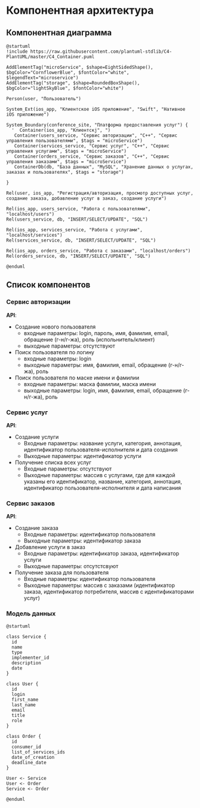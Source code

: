 # Компонентная архитектура
<!-- Состав и взаимосвязи компонентов системы между собой и внешними системами с указанием протоколов, ключевые технологии, используемые для реализации компонентов.
Диаграмма контейнеров C4 и текстовое описание. 
-->
## Компонентная диаграмма

```plantuml
@startuml
!include https://raw.githubusercontent.com/plantuml-stdlib/C4-PlantUML/master/C4_Container.puml

AddElementTag("microService", $shape=EightSidedShape(), $bgColor="CornflowerBlue", $fontColor="white", $legendText="microservice")
AddElementTag("storage", $shape=RoundedBoxShape(), $bgColor="lightSkyBlue", $fontColor="white")

Person(user, "Пользователь")

System_Ext(ios_app, "Клиентское iOS приложение", "Swift", "Нативное iOS приложение")

System_Boundary(conference_site, "Платформа предоставления услуг") {
  '  Container(ios_app, "Клиентскj", ")
   Container(users_service, "Сервис авторизации", "C++", "Сервис управления пользователями", $tags = "microService")    
   Container(services_service, "Сервис услуг", "C++", "Сервис управления услугами", $tags = "microService") 
   Container(orders_service, "Сервис заказов", "C++", "Сервис управления заказами", $tags = "microService")   
   ContainerDb(db, "База данных", "MySQL", "Хранение данных о услугах, заказах и пользователях", $tags = "storage")
   
}

Rel(user, ios_app, "Регистрация/авторизация, просмотр доступных услуг, создание заказа, добавление услуг в заказ, создание услуги")

Rel(ios_app, users_service, "Работа с пользователями", "localhost/users")
Rel(users_service, db, "INSERT/SELECT/UPDATE", "SQL")

Rel(ios_app, services_service, "Работа с услугами", "localhost/services")
Rel(services_service, db, "INSERT/SELECT/UPDATE", "SQL")

Rel(ios_app, orders_service, "Работа с заказами", "localhost/orders")
Rel(orders_service, db, "INSERT/SELECT/UPDATE", "SQL")

@enduml
```
## Список компонентов  

### Сервис авторизации
**API**:
-	Создание нового пользователя
      - входные параметры: login, пароль, имя, фамилия, email, обращение (г-н/г-жа), роль (испольнитель/клиент)
      - выходные параметры: отсутствуют
-	Поиск пользователя по логину
     - входные параметры:  login
     - выходные параметры: имя, фамилия, email, обращение (г-н/г-жа), роль
-	Поиск пользователя по маске имени и фамилии
     - входные параметры: маска фамилии, маска имени
     - выходные параметры: login, имя, фамилия, email, обращение (г-н/г-жа), роль

### Сервис услуг
**API**:
- Создание услуги
  - Входные параметры: название услуги, категория, аннотация, идентификатор пользователя-исполнителя и дата создания
  - Выходные параметры: идентификатор услуги
- Получение списка всех услуг
  - Входные параметры: отсутствуют
  - Выходные параметры: массив с услугами, где для каждой указаны его идентификатор, название, категория, аннотация, идентификатор пользователя-исполнителя и дата написания

### Сервис заказов
**API**:
- Создание заказа
  - Входные параметры: идентификатор пользователя
  - Выходные параметры: идентификатор заказа
- Добавление услуги в заказ
  -  Входные параметры: идентификатор заказа, идентификатор услуги
  -  Выходные параметры: отсутстсвуют
- Получение заказа для пользователя
  - Входные параметры: идентификатор пользователя
  - Выходные параметры: массив с заказами (идентификатор заказа, идентификатор потребителя, массив с идентификаторами услуг)


### Модель данных
```puml
@startuml

class Service {
  id
  name
  type
  implementer_id
  description
  date
}

class User {
  id
  login
  first_name
  last_name
  email
  title
  role
}

class Order {
  id
  consumer_id
  list_of_services_ids
  date_of_creation
  deadline_date
}

User <- Service
User <- Order
Service <- Order 

@enduml
```